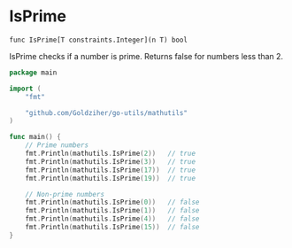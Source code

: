 # IsPrime

`func IsPrime[T constraints.Integer](n T) bool`

IsPrime checks if a number is prime. Returns false for numbers less than 2.

```go
package main

import (
	"fmt"

	"github.com/Goldziher/go-utils/mathutils"
)

func main() {
	// Prime numbers
	fmt.Println(mathutils.IsPrime(2))   // true
	fmt.Println(mathutils.IsPrime(3))   // true
	fmt.Println(mathutils.IsPrime(17))  // true
	fmt.Println(mathutils.IsPrime(19))  // true

	// Non-prime numbers
	fmt.Println(mathutils.IsPrime(0))   // false
	fmt.Println(mathutils.IsPrime(1))   // false
	fmt.Println(mathutils.IsPrime(4))   // false
	fmt.Println(mathutils.IsPrime(15))  // false
}
```
